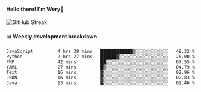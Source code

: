 #### Hello there! I'm Wery👋


![GitHub Streak](https://github-readme-streak-stats.herokuapp.com/?user=weryzebra-yue&theme=swift&hide_border=false&include_all_commits=true)



#### 📊 Weekly development breakdown
<!--START_SECTION:waka-->

```text
JavaScript         4 hrs 39 mins   ████████████▒░░░░░░░░░░░░   49.32 %
Python             2 hrs 27 mins   ██████▓░░░░░░░░░░░░░░░░░░   26.00 %
PHP                42 mins         ██░░░░░░░░░░░░░░░░░░░░░░░   07.55 %
YAML               27 mins         █▒░░░░░░░░░░░░░░░░░░░░░░░   04.79 %
Text               16 mins         ▓░░░░░░░░░░░░░░░░░░░░░░░░   02.96 %
JSON               16 mins         ▓░░░░░░░░░░░░░░░░░░░░░░░░   02.83 %
Java               13 mins         ▓░░░░░░░░░░░░░░░░░░░░░░░░   02.46 %
```

<!--END_SECTION:waka-->
